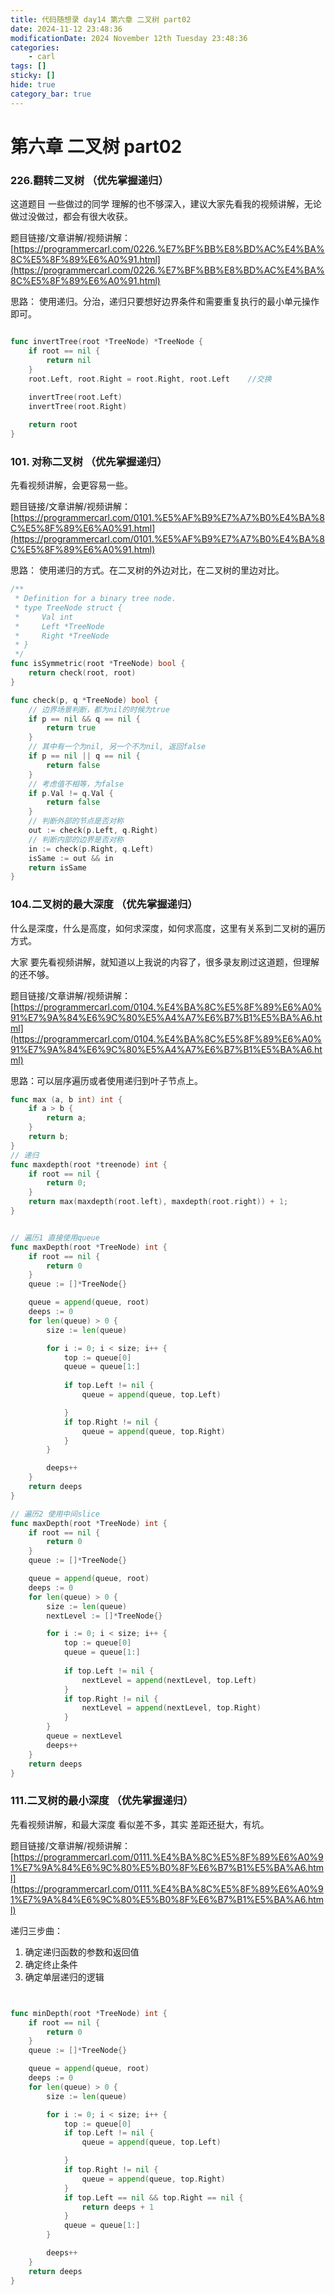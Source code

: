 ```yaml
---
title: 代码随想录 day14 第六章 二叉树 part02
date: 2024-11-12 23:48:36
modificationDate: 2024 November 12th Tuesday 23:48:36
categories: 
	- carl
tags: []
sticky: []
hide: true
category_bar: true
---
```


# 第六章 二叉树 part02

### 226.翻转二叉树 （优先掌握递归）

这道题目 一些做过的同学 理解的也不够深入，建议大家先看我的视频讲解，无论做过没做过，都会有很大收获。

题目链接/文章讲解/视频讲解：[https://programmercarl.com/0226.%E7%BF%BB%E8%BD%AC%E4%BA%8C%E5%8F%89%E6%A0%91.html](https://programmercarl.com/0226.%E7%BF%BB%E8%BD%AC%E4%BA%8C%E5%8F%89%E6%A0%91.html)

思路： 使用递归。分治，递归只要想好边界条件和需要重复执行的最小单元操作即可。
```go

func invertTree(root *TreeNode) *TreeNode {
    if root == nil {
        return nil
    }
    root.Left, root.Right = root.Right, root.Left    //交换
    
    invertTree(root.Left)
    invertTree(root.Right)

    return root
}

```

### 101. 对称二叉树 （优先掌握递归）

先看视频讲解，会更容易一些。

题目链接/文章讲解/视频讲解：[https://programmercarl.com/0101.%E5%AF%B9%E7%A7%B0%E4%BA%8C%E5%8F%89%E6%A0%91.html](https://programmercarl.com/0101.%E5%AF%B9%E7%A7%B0%E4%BA%8C%E5%8F%89%E6%A0%91.html)

思路： 使用递归的方式。在二叉树的外边对比，在二叉树的里边对比。
```go
/**
 * Definition for a binary tree node.
 * type TreeNode struct {
 *     Val int
 *     Left *TreeNode
 *     Right *TreeNode
 * }
 */
func isSymmetric(root *TreeNode) bool {
    return check(root, root)
}

func check(p, q *TreeNode) bool {
    // 边界场景判断，都为nil的时候为true
    if p == nil && q == nil {
        return true
    }
    // 其中有一个为nil, 另一个不为nil, 返回false
    if p == nil || q == nil {
        return false
    }
    // 考虑值不相等，为false
    if p.Val != q.Val {
        return false
    }
    // 判断外部的节点是否对称
    out := check(p.Left, q.Right)
    // 判断内部的边界是否对称
    in := check(p.Right, q.Left)
    isSame := out && in
    return isSame
}

```


### 104.二叉树的最大深度 （优先掌握递归）

什么是深度，什么是高度，如何求深度，如何求高度，这里有关系到二叉树的遍历方式。

大家 要先看视频讲解，就知道以上我说的内容了，很多录友刷过这道题，但理解的还不够。

题目链接/文章讲解/视频讲解： [https://programmercarl.com/0104.%E4%BA%8C%E5%8F%89%E6%A0%91%E7%9A%84%E6%9C%80%E5%A4%A7%E6%B7%B1%E5%BA%A6.html](https://programmercarl.com/0104.%E4%BA%8C%E5%8F%89%E6%A0%91%E7%9A%84%E6%9C%80%E5%A4%A7%E6%B7%B1%E5%BA%A6.html)

思路：可以层序遍历或者使用递归到叶子节点上。

```go
func max (a, b int) int {
    if a > b {
        return a;
    }
    return b;
}
// 递归
func maxdepth(root *treenode) int {
    if root == nil {
        return 0;
    }
    return max(maxdepth(root.left), maxdepth(root.right)) + 1;
}


// 遍历1 直接使用queue
func maxDepth(root *TreeNode) int {
	if root == nil {
		return 0
	}
	queue := []*TreeNode{}

	queue = append(queue, root)
	deeps := 0
	for len(queue) > 0 {
		size := len(queue)

		for i := 0; i < size; i++ {
            top := queue[0]
            queue = queue[1:]
            
			if top.Left != nil {
				queue = append(queue, top.Left)

			}
			if top.Right != nil {
				queue = append(queue, top.Right)
			}
		}

        deeps++
	}
	return deeps
}

// 遍历2 使用中间slice
func maxDepth(root *TreeNode) int {
	if root == nil {
		return 0
	}
	queue := []*TreeNode{}

	queue = append(queue, root)
	deeps := 0
	for len(queue) > 0 {
		size := len(queue)
		nextLevel := []*TreeNode{}

		for i := 0; i < size; i++ {
            top := queue[0]
            queue = queue[1:]
            
			if top.Left != nil {
                nextLevel = append(nextLevel, top.Left)
			}
			if top.Right != nil {
                nextLevel = append(nextLevel, top.Right)
			}
		}
        queue = nextLevel
        deeps++
	}
	return deeps
}

```


### 111.二叉树的最小深度 （优先掌握递归）

先看视频讲解，和最大深度 看似差不多，其实 差距还挺大，有坑。

题目链接/文章讲解/视频讲解：[https://programmercarl.com/0111.%E4%BA%8C%E5%8F%89%E6%A0%91%E7%9A%84%E6%9C%80%E5%B0%8F%E6%B7%B1%E5%BA%A6.html](https://programmercarl.com/0111.%E4%BA%8C%E5%8F%89%E6%A0%91%E7%9A%84%E6%9C%80%E5%B0%8F%E6%B7%B1%E5%BA%A6.html)


递归三步曲：
1. 确定递归函数的参数和返回值
2. 确定终止条件
3. 确定单层递归的逻辑

```go


func minDepth(root *TreeNode) int {
	if root == nil {
		return 0
	}
	queue := []*TreeNode{}

	queue = append(queue, root)
	deeps := 0
	for len(queue) > 0 {
		size := len(queue)

		for i := 0; i < size; i++ {
            top := queue[0]
			if top.Left != nil {
				queue = append(queue, top.Left)

			}
			if top.Right != nil {
				queue = append(queue, top.Right)
			}
            if top.Left == nil && top.Right == nil {
                return deeps + 1
            }
            queue = queue[1:]
		}

        deeps++
	}
	return deeps
}


```
